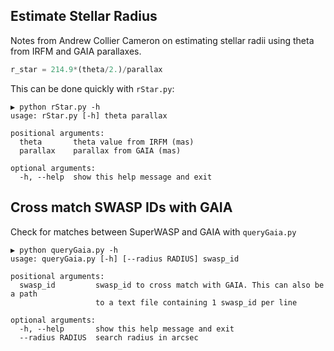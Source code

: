 ## Estimate Stellar Radius

Notes from  Andrew Collier Cameron on estimating stellar radii using theta from IRFM and GAIA parallaxes.

```python
r_star = 214.9*(theta/2.)/parallax
```

This can be done quickly with ```rStar.py```:

```
▶ python rStar.py -h
usage: rStar.py [-h] theta parallax

positional arguments:
  theta       theta value from IRFM (mas)
  parallax    parallax from GAIA (mas)

optional arguments:
  -h, --help  show this help message and exit
```

## Cross match SWASP IDs with GAIA

Check for matches between SuperWASP and GAIA with ```queryGaia.py```

```
▶ python queryGaia.py -h
usage: queryGaia.py [-h] [--radius RADIUS] swasp_id

positional arguments:
  swasp_id         swasp_id to cross match with GAIA. This can also be a path
                   to a text file containing 1 swasp_id per line

optional arguments:
  -h, --help       show this help message and exit
  --radius RADIUS  search radius in arcsec
```


